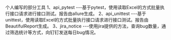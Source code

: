 个人编写的部分工具
1、api_pytest ---基于pytest，使用读取Excel的方式批量执行接口请求进行接口测试。报告由allure生成。
2、api_unittest ---基于unittest，使用读取Excel的方式批量执行接口请求进行接口测试。报告由BeautifulReport生成。
3、jira_notice ---使用jira提供的方法，查询bug数量，通过筛选统计等方式，向钉钉发送每日bug情况。
